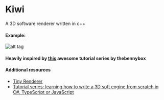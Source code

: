 # Kiwi
A 3D software renderer written in c++

#### Example:
![alt tag](https://github.com/joakimthun/kiwi/blob/master/examples/alduin.gif)

#### Heavily inspired by [this](https://www.youtube.com/playlist?list=PLEETnX-uPtBUbVOok816vTl1K9vV1GgH5) awesome tutorial series by thebennybox

#### Additional resources
- [Tiny Renderer](https://github.com/ssloy/tinyrenderer)
- [Tutorial series: learning how to write a 3D soft engine from scratch in C#, TypeScript or JavaScript](https://www.davrous.com/2013/06/13/tutorial-series-learning-how-to-write-a-3d-soft-engine-from-scratch-in-c-typescript-or-javascript/)

